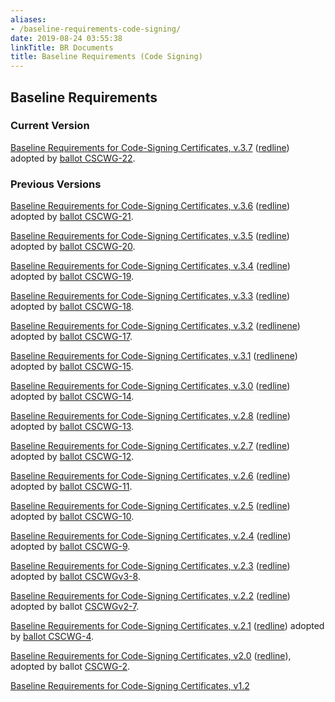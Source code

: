 ```yaml
---
aliases:
- /baseline-requirements-code-signing/
date: 2019-08-24 03:55:38
linkTitle: BR Documents
title: Baseline Requirements (Code Signing)
---
```


## Baseline Requirements 

### Current Version 

[Baseline Requirements for Code-Signing Certificates, v.3.7][46] ([redline][47]) adopted by [ballot CSCWG-22][45].

### Previous Versions 

[Baseline Requirements for Code-Signing Certificates, v.3.6][43] ([redline][44]) adopted by [ballot CSCWG-21][45].

[Baseline Requirements for Code-Signing Certificates, v.3.5][1] ([redline][2]) adopted by [ballot CSCWG-20][3].

[Baseline Requirements for Code-Signing Certificates, v.3.4][4] ([redline][5]) adopted by [ballot CSCWG-19][6].

[Baseline Requirements for Code-Signing Certificates, v.3.3][7] ([redline][8]) adopted by [ballot CSCWG-18][9].

[Baseline Requirements for Code-Signing Certificates, v.3.2][10] ([redline][11][ne][12]) adopted by [ballot CSCWG-17][13].

[Baseline Requirements for Code-Signing Certificates, v.3.1][14] ([redline][15][ne][12]) adopted by [ballot CSCWG-15][16].

[Baseline Requirements for Code-Signing Certificates, v.3.0][17] ([redline][12]) adopted by [ballot CSCWG-14][18].

[Baseline Requirements for Code-Signing Certificates, v.2.8][19] ([redline][20]) adopted by [ballot CSCWG-13][21].

[Baseline Requirements for Code-Signing Certificates, v.2.7][22] ([redline][23]) adopted by [ballot CSCWG-12][24].

[Baseline Requirements for Code-Signing Certificates, v.2.6](/uploads/Baseline-Requirements-for-the-Issuance-and-Management-of-Code-Signing.v2.6.pdf) ([redline][25]) adopted by [ballot CSCWG-11][26].

[Baseline Requirements for Code-Signing Certificates, v.2.5][27] ([redline][28]) adopted by [ballot CSCWG-10](/2021/08/13/ballot-csc-10-webtrust-csbr-v2-0-audit-criteria/).

[Baseline Requirements for Code-Signing Certificates, v.2.4][29] ([redline][30]) adopted by [ballot CSCWG-9][31].

[Baseline Requirements for Code-Signing Certificates, v.2.3][32] ([redline][33]) adopted by [ballot CSCWGv3-8][34].

[Baseline Requirements for Code-Signing Certificates, v.2.2](/uploads/baseline_requirements_for_the_issuance_and_management_of_code_signing.v2.2.pdf) ([redline](/uploads/baseline_requirements_for_the_issuance_and_management_of_code_signing.v2.2_redline.pdf)) adopted by ballot [CSCWGv2-7][35].

[Baseline Requirements for Code-Signing Certificates, v.2.1][36] ([redline][37]) adopted by [ballot CSCWG-4][38].

[Baseline Requirements for Code-Signing Certificates, v2.0][39] ([redline][40]), adopted by ballot [CSCWG-2][41].

[Baseline Requirements for Code-Signing Certificates, v1.2][42]

[1]: /uploads/Baseline-Requirements-for-the-Issuance-and-Management-of-Code-Signing.v3.5.pdf
[2]: /uploads/Baseline-Requirements-for-the-Issuance-and-Management-of-Code-Signing.v3.5_redline.pdf
[3]: /2023/10/30/ballot-csc-20-restore-version-reference-to-ev-guidelines/
[4]: /uploads/Baseline-Requirements-for-the-Issuance-and-Management-of-Code-Signing.v3.4.pdf
[5]: /uploads/Baseline-Requirements-for-the-Issuance-and-Management-of-Code-Signing.v3.4_redline.pdf
[6]: /2023/08/01/ballot-csc-19-remove-tls-br-references/
[7]: /uploads/Baseline-Requirements-for-the-Issuance-and-Management-of-Code-Signing.v3.3.pdf
[8]: /uploads/Baseline-Requirements-for-the-Issuance-and-Management-of-Code-Signing.v3.3_redline.pdf
[9]: /2023/05/24/ballot-csc-18-update-revocation-requirements/
[10]: /uploads/Baseline-Requirements-for-the-Issuance-and-Management-of-Code-Signing.v3.2.pdf
[11]: /uploads/Baseline-Requirements-for-the-Issuance-and-Management-of-Code-Signing.v3.2_redline.pdf
[12]: /uploads/Baseline-Requirements-for-the-Issuance-and-Management-of-Code-Signing.v3.0_redline.pdf
[13]: /2022/09/27/ballot-csc-17-subscriber-private-key-extension/
[14]: /uploads/Baseline-Requirements-for-the-Issuance-and-Management-of-Code-Signing.v3.1.pdf
[15]: /uploads/Baseline-Requirements-for-the-Issuance-and-Management-of-Code-Signing.v3.1_redline.pdf
[16]: /2022/08/18/ballot-csc-15-summer-2022-cleanup/47-framework/
[17]: /uploads/Baseline-Requirements-for-the-Issuance-and-Management-of-Code-Signing.v3.0.pdf
[18]: /2022/05/26/ballot-csc-14-convert-code-signing-baseline-requirements-to-rfc-3647-framework/
[19]: /uploads/Baseline-Requirements-for-the-Issuance-and-Management-of-Code-Signing.v2.8.pdf
[20]: /uploads/Baseline-Requirements-for-the-Issuance-and-Management-of-Code-Signing.v2.8_redline.pdf
[21]: /2022/04/06/ballot-csc-13-update-to-subscriber-key-protection-requirements/
[22]: /uploads/Baseline-Requirements-for-the-Issuance-and-Management-of-Code-Signing.v2.7.pdf
[23]: /uploads/Baseline-Requirements-for-the-Issuance-and-Management-of-Code-Signing.v2.7_redline.pdf
[24]: /2021/11/03/ballot-csc-12-crl-revocation-date-clarification/
[25]: /uploads/Baseline-Requirements-for-the-Issuance-and-Management-of-Code-Signing.v2.6_redline.pdf
[26]: /2021/10/04/ballot-csc-11-update-to-log-data-retention-requirements/
[27]: /uploads/Baseline-Requirements-for-the-Issuance-and-Management-of-Code-Signing.v2.5.pdf
[28]: /uploads/Baseline-Requirements-for-the-Issuance-and-Management-of-Code-Signing.v2.5_redline.pdf
[29]: /uploads/Baseline-Requirements-for-the-Issuance-and-Management-of-Code-Signing.v2.4-1.pdf
[30]: /uploads/Baseline-Requirements-for-the-Issuance-and-Management-of-Code-Signing.v2.4_redline-1.pdf
[31]: /2021/09/09/ballot-csc-9-spring-2021-cleanup-and-clarification/
[32]: /uploads/Baseline-Requirements-for-the-Issuance-and-Management-of-Code-Signing.v2.3.pdf
[33]: /uploads/baseline_requirements_for_the_issuance_and_management_of_code_signing.v2.3_redline.pdf
[34]: /2021/04/02/ballot-csc-8-v3-update-to-revocation-response-mechanisms-key-protection-for-ev-certificates-and-clean-up-of-11-2-1-appendix-b
[35]: /2021/02/02/ballot-csc-7v2-update-to-merge-ev-and-non-ev-clauses/
[36]: /uploads/baseline_requirements_for_the_issuance_and_management_of_code_signing.v.2.1.pdf
[37]: /uploads/baseline_requirements_for_the_issuance_and_management_of_code_signing.v.2.1_redline.pdf
[38]: /2020/10/07/ballot-csc-4-v1-move-deadline-for-transition-to-rsa-3072-and-sha-2-timestamp-tokens/
[39]: /uploads/baseline_requirements_for_the_issuance_and_management_of_code_signing.v.2.0.pdf
[40]: /uploads/baseline_requirements_for_the_issuance_and_management_of_code_signing.v.2.0_redline.pdf
[41]: /2020/07/21/ballot-cscwg-2-combine-baseline-and-ev-code-signing-documents/
[42]: /uploads/Baseline-Requirements-for-the-Issuance-and-Management-of-Code-Signing-Certificates.v.1.2.pdf
[43]: /uploads/Baseline-Requirements-for-the-Issuance-and-Management-of-Code-Signing.v3.6.pdf
[44]: /uploads/Baseline-Requirements-for-the-Issuance-and-Management-of-Code-Signing.v3.6_redline.pdf
[45]: /2024/01/18/ballots-csc-21-and-csc-22/
[46]: /uploads/Baseline-Requirements-for-the-Issuance-and-Management-of-Code-Signing.v3.7.pdf
[47]: /uploads/Baseline-Requirements-for-the-Issuance-and-Management-of-Code-Signing.v3.7_redline.pdf
